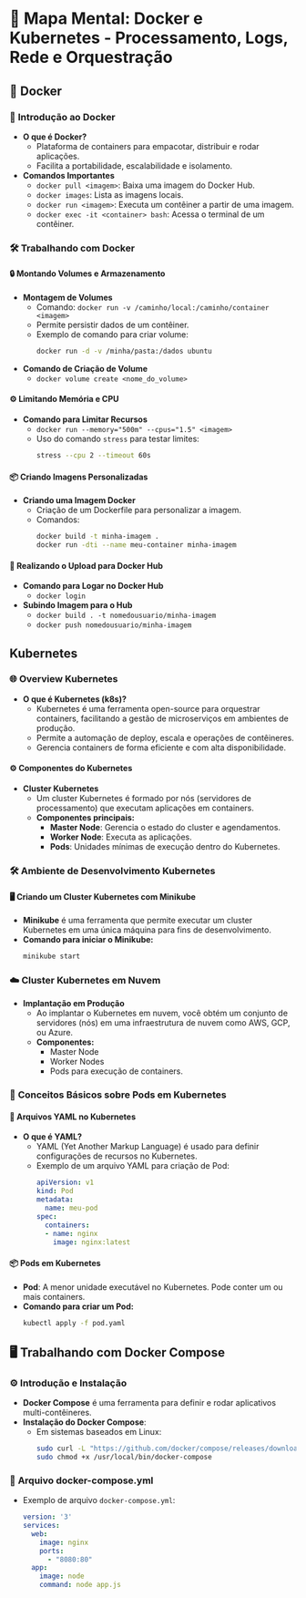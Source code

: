 # 🐳 Mapa Mental: **Docker e Kubernetes - Processamento, Logs, Rede e Orquestração**

## 🚀 Docker

### 🧠 **Introdução ao Docker**
- **O que é Docker?**
    - Plataforma de containers para empacotar, distribuir e rodar aplicações.
    - Facilita a portabilidade, escalabilidade e isolamento.
- **Comandos Importantes**
    - `docker pull <imagem>`: Baixa uma imagem do Docker Hub.
    - `docker images`: Lista as imagens locais.
    - `docker run <imagem>`: Executa um contêiner a partir de uma imagem.
    - `docker exec -it <container> bash`: Acessa o terminal de um contêiner.

### 🛠️ **Trabalhando com Docker**

#### 🔒 **Montando Volumes e Armazenamento**
- **Montagem de Volumes**
    - Comando: `docker run -v /caminho/local:/caminho/container <imagem>`
    - Permite persistir dados de um contêiner.
    - Exemplo de comando para criar volume: 
      ```bash
      docker run -d -v /minha/pasta:/dados ubuntu
      ```
- **Comando de Criação de Volume**
    - `docker volume create <nome_do_volume>`

#### ⚙️ **Limitando Memória e CPU**
- **Comando para Limitar Recursos**
    - `docker run --memory="500m" --cpus="1.5" <imagem>`
    - Uso do comando `stress` para testar limites:
      ```bash
      stress --cpu 2 --timeout 60s
      ```

#### 📦 **Criando Imagens Personalizadas**
- **Criando uma Imagem Docker**
    - Criação de um Dockerfile para personalizar a imagem.
    - Comandos:
      ```bash
      docker build -t minha-imagem .
      docker run -dti --name meu-container minha-imagem
      ```

#### 🔼 **Realizando o Upload para Docker Hub**
- **Comando para Logar no Docker Hub**
    - `docker login`
- **Subindo Imagem para o Hub**
    - `docker build . -t nomedousuario/minha-imagem`
    - `docker push nomedousuario/minha-imagem`

## Kubernetes

### 🌐 **Overview Kubernetes**
- **O que é Kubernetes (k8s)?**
    - Kubernetes é uma ferramenta open-source para orquestrar containers, facilitando a gestão de microserviços em ambientes de produção.
    - Permite a automação de deploy, escala e operações de contêineres.
    - Gerencia containers de forma eficiente e com alta disponibilidade.

#### ⚙️ **Componentes do Kubernetes**
- **Cluster Kubernetes**
    - Um cluster Kubernetes é formado por nós (servidores de processamento) que executam aplicações em containers.
    - **Componentes principais:**
        - **Master Node**: Gerencia o estado do cluster e agendamentos.
        - **Worker Node**: Executa as aplicações.
        - **Pods**: Unidades mínimas de execução dentro do Kubernetes.

### 🛠️ **Ambiente de Desenvolvimento Kubernetes**

#### 🖥️ **Criando um Cluster Kubernetes com Minikube**
- **Minikube** é uma ferramenta que permite executar um cluster Kubernetes em uma única máquina para fins de desenvolvimento.
- **Comando para iniciar o Minikube:**
    ```bash
    minikube start
    ```

### ☁️ **Cluster Kubernetes em Nuvem**
- **Implantação em Produção**
    - Ao implantar o Kubernetes em nuvem, você obtém um conjunto de servidores (nós) em uma infraestrutura de nuvem como AWS, GCP, ou Azure.
    - **Componentes:**
        - Master Node
        - Worker Nodes
        - Pods para execução de containers.

### 🧩 **Conceitos Básicos sobre Pods em Kubernetes**

#### 📄 **Arquivos YAML no Kubernetes**
- **O que é YAML?**
    - YAML (Yet Another Markup Language) é usado para definir configurações de recursos no Kubernetes.
    - Exemplo de um arquivo YAML para criação de Pod:
      ```yaml
      apiVersion: v1
      kind: Pod
      metadata:
        name: meu-pod
      spec:
        containers:
        - name: nginx
          image: nginx:latest
      ```

#### 📦 **Pods em Kubernetes**
- **Pod**: A menor unidade executável no Kubernetes. Pode conter um ou mais containers.
- **Comando para criar um Pod:**
    ```bash
    kubectl apply -f pod.yaml
    ```

## 🖥️ **Trabalhando com Docker Compose**

### ⚙️ **Introdução e Instalação**
- **Docker Compose** é uma ferramenta para definir e rodar aplicativos multi-contêineres.
- **Instalação do Docker Compose**:
    - Em sistemas baseados em Linux:
      ```bash
      sudo curl -L "https://github.com/docker/compose/releases/download/1.29.2/docker-compose-$(uname -s)-$(uname -m)" -o /usr/local/bin/docker-compose
      sudo chmod +x /usr/local/bin/docker-compose
      ```

### 📝 **Arquivo docker-compose.yml**
- Exemplo de arquivo `docker-compose.yml`:
  ```yaml
  version: '3'
  services:
    web:
      image: nginx
      ports:
        - "8080:80"
    app:
      image: node
      command: node app.js
